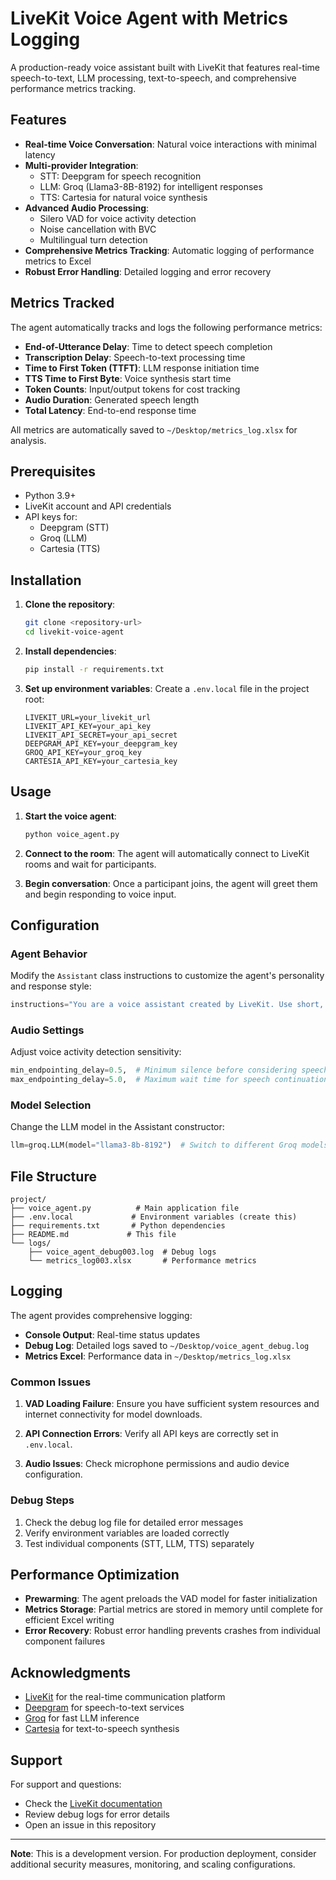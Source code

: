 # LiveKit Voice Agent with Metrics Logging

A production-ready voice assistant built with LiveKit that features real-time speech-to-text, LLM processing, text-to-speech, and comprehensive performance metrics tracking.

## Features

- **Real-time Voice Conversation**: Natural voice interactions with minimal latency
- **Multi-provider Integration**: 
  - STT: Deepgram for speech recognition
  - LLM: Groq (Llama3-8B-8192) for intelligent responses
  - TTS: Cartesia for natural voice synthesis
- **Advanced Audio Processing**:
  - Silero VAD for voice activity detection
  - Noise cancellation with BVC
  - Multilingual turn detection
- **Comprehensive Metrics Tracking**: Automatic logging of performance metrics to Excel
- **Robust Error Handling**: Detailed logging and error recovery

## Metrics Tracked

The agent automatically tracks and logs the following performance metrics:

- **End-of-Utterance Delay**: Time to detect speech completion
- **Transcription Delay**: Speech-to-text processing time
- **Time to First Token (TTFT)**: LLM response initiation time
- **TTS Time to First Byte**: Voice synthesis start time
- **Token Counts**: Input/output tokens for cost tracking
- **Audio Duration**: Generated speech length
- **Total Latency**: End-to-end response time

All metrics are automatically saved to `~/Desktop/metrics_log.xlsx` for analysis.

## Prerequisites

- Python 3.9+
- LiveKit account and API credentials
- API keys for:
  - Deepgram (STT)
  - Groq (LLM)
  - Cartesia (TTS)

## Installation

1. **Clone the repository**:
   ```bash
   git clone <repository-url>
   cd livekit-voice-agent
   ```

2. **Install dependencies**:
   ```bash
   pip install -r requirements.txt
   ```

3. **Set up environment variables**:
   Create a `.env.local` file in the project root:
   ```env
   LIVEKIT_URL=your_livekit_url
   LIVEKIT_API_KEY=your_api_key
   LIVEKIT_API_SECRET=your_api_secret
   DEEPGRAM_API_KEY=your_deepgram_key
   GROQ_API_KEY=your_groq_key
   CARTESIA_API_KEY=your_cartesia_key
   ```

## Usage

1. **Start the voice agent**:
   ```bash
   python voice_agent.py
   ```

2. **Connect to the room**: The agent will automatically connect to LiveKit rooms and wait for participants.

3. **Begin conversation**: Once a participant joins, the agent will greet them and begin responding to voice input.

## Configuration

### Agent Behavior
Modify the `Assistant` class instructions to customize the agent's personality and response style:

```python
instructions="You are a voice assistant created by LiveKit. Use short, polite, and clear answers."
```

### Audio Settings
Adjust voice activity detection sensitivity:

```python
min_endpointing_delay=0.5,  # Minimum silence before considering speech ended
max_endpointing_delay=5.0,  # Maximum wait time for speech continuation
```

### Model Selection
Change the LLM model in the Assistant constructor:

```python
llm=groq.LLM(model="llama3-8b-8192")  # Switch to different Groq models
```

## File Structure

```
project/
├── voice_agent.py          # Main application file
├── .env.local             # Environment variables (create this)
├── requirements.txt       # Python dependencies
├── README.md             # This file
└── logs/
    ├── voice_agent_debug003.log  # Debug logs
    └── metrics_log003.xlsx       # Performance metrics
```

## Logging

The agent provides comprehensive logging:

- **Console Output**: Real-time status updates
- **Debug Log**: Detailed logs saved to `~/Desktop/voice_agent_debug.log`
- **Metrics Excel**: Performance data in `~/Desktop/metrics_log.xlsx`

### Common Issues

1. **VAD Loading Failure**: Ensure you have sufficient system resources and internet connectivity for model downloads.

2. **API Connection Errors**: Verify all API keys are correctly set in `.env.local`.

3. **Audio Issues**: Check microphone permissions and audio device configuration.

### Debug Steps

1. Check the debug log file for detailed error messages
2. Verify environment variables are loaded correctly
3. Test individual components (STT, LLM, TTS) separately

## Performance Optimization

- **Prewarming**: The agent preloads the VAD model for faster initialization
- **Metrics Storage**: Partial metrics are stored in memory until complete for efficient Excel writing
- **Error Recovery**: Robust error handling prevents crashes from individual component failures


## Acknowledgments

- [LiveKit](https://livekit.io/) for the real-time communication platform
- [Deepgram](https://deepgram.com/) for speech-to-text services
- [Groq](https://groq.com/) for fast LLM inference
- [Cartesia](https://cartesia.ai/) for text-to-speech synthesis

## Support

For support and questions:
- Check the [LiveKit documentation](https://docs.livekit.io/)
- Review debug logs for error details
- Open an issue in this repository

---

**Note**: This is a development version. For production deployment, consider additional security measures, monitoring, and scaling configurations.
